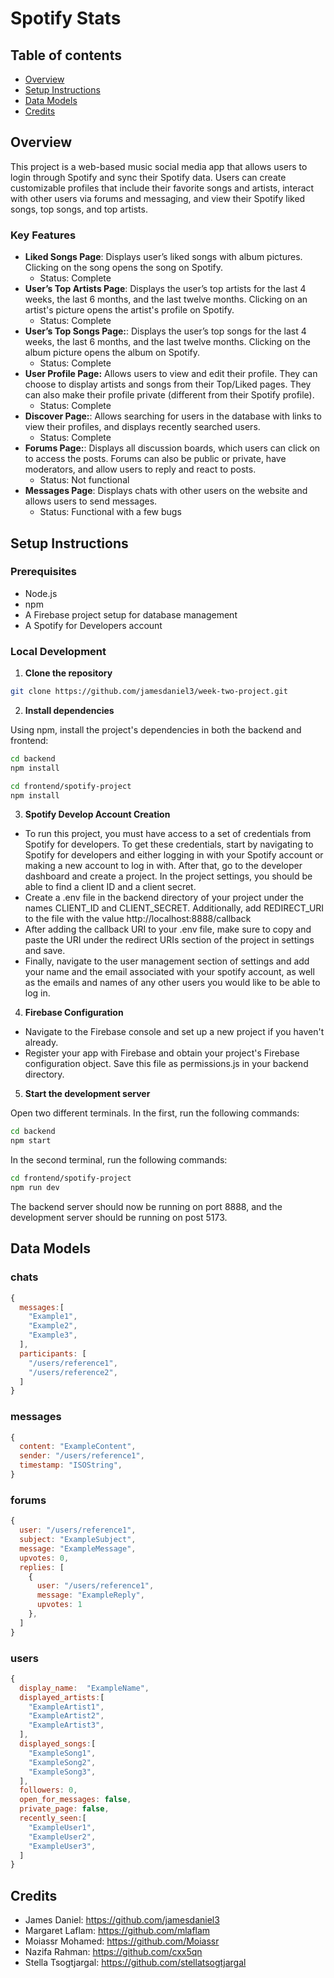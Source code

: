 # Spotify Stats

## Table of contents 
- [Overview](#overview)
- [Setup Instructions](#setup-instructions)
- [Data Models](#data-models)
- [Credits](#credits)


## Overview
This project is a web-based music social media app that allows users to login through Spotify and sync their Spotify data. Users can create customizable profiles that include their favorite songs and artists, interact with other users via forums and messaging, and view their Spotify liked songs, top songs, and top artists.

### Key Features

- **Liked Songs Page**: Displays user’s liked songs with album pictures. Clicking on the song opens the song on Spotify.
	- Status: Complete
- **User’s Top Artists Page**: Displays the user’s top artists for the last 4 weeks, the last 6 months, and the last twelve months. Clicking on an artist's picture opens the artist's profile on Spotify.
	- Status: Complete
- **User’s Top Songs Page:**: Displays the user’s top songs for the last 4 weeks, the last 6 months, and the last twelve months. Clicking on the album picture opens the album on Spotify. 
    - Status: Complete
- **User Profile Page:** Allows users to view and edit their profile. They can choose to display artists and songs from their Top/Liked pages. They can also make their profile private (different from their Spotify profile). 
    - Status: Complete
- **Discover Page:**: Allows searching for users in the database with links to view their profiles, and displays recently searched users.
    - Status: Complete
- **Forums Page:**: Displays all discussion boards, which users can click on to access the posts. Forums can also be public or private, have moderators, and allow users to reply and react to posts.
    - Status: Not functional
- **Messages Page**: Displays chats with other users on the website and allows users to send messages.
	- Status: Functional with a few bugs 


## Setup Instructions
### Prerequisites
- Node.js
- npm
- A Firebase project setup for database management
- A Spotify for Developers account

### Local Development

1. **Clone the repository**

```bash
git clone https://github.com/jamesdaniel3/week-two-project.git
```
2. **Install dependencies**

Using npm, install the project's dependencies in both the backend and frontend:
```bash
cd backend
npm install
```
```bash
cd frontend/spotify-project
npm install
```

3. **Spotify Develop Account Creation**

- To run this project, you must have access to a set of credentials from Spotify for developers. To get these credentials, start by navigating to Spotify for developers and either logging in with your Spotify account or making a new account to log in with. After that, go to the developer dashboard and create a project. In the project settings, you should be able to find a client ID and a client secret. 
- Create a .env file in the backend directory of your project under the names CLIENT_ID and CLIENT_SECRET. Additionally, add REDIRECT_URI to the file with the value http://localhost:8888/callback
- After adding the callback URI to your .env file, make sure to copy and paste the URI under the redirect URIs section of the project in settings and save.
- Finally, navigate to the user management section of settings and add your name and the email associated with your spotify account, as well as the emails and names of any other users you would like to be able to log in.  
4. **Firebase Configuration**
- Navigate to the Firebase console and set up a new project if you haven't already.
- Register your app with Firebase and obtain your project's Firebase configuration object. Save this file as permissions.js in your backend directory. 
5. **Start the development server**

Open two different terminals. In the first, run the following commands:
```bash
cd backend
npm start
```

In the second terminal, run the following commands:
```bash
cd frontend/spotify-project
npm run dev
```
The backend server should now be running on port 8888, and the development server should be running on post 5173.


## Data Models
### chats
```javascript
{
  messages:[
    "Example1",
    "Example2",
    "Example3",
  ],
  participants: [
    "/users/reference1",
    "/users/reference2",
  ]
}
```
### messages
```javascript
{
  content: "ExampleContent",
  sender: "/users/reference1",
  timestamp: "ISOString",
}
```
### forums
```javascript
{
  user: "/users/reference1",
  subject: "ExampleSubject",
  message: "ExampleMessage",
  upvotes: 0,
  replies: [
    {
      user: "/users/reference1",
      message: "ExampleReply",
      upvotes: 1
    },
  ]
}
```

### users
```javascript
{
  display_name:  "ExampleName",
  displayed_artists:[
    "ExampleArtist1",
    "ExampleArtist2",
    "ExampleArtist3",
  ],
  displayed_songs:[
    "ExampleSong1",
    "ExampleSong2",
    "ExampleSong3",
  ],
  followers: 0,
  open_for_messages: false,
  private_page: false,
  recently_seen:[
    "ExampleUser1",
    "ExampleUser2",
    "ExampleUser3",
  ]
}
```


## Credits 
- James Daniel: https://github.com/jamesdaniel3 
- Margaret Laflam: https://github.com/mlaflam 
- Moiassr Mohamed: https://github.com/Moiassr 
- Nazifa Rahman: https://github.com/cxx5qn 
- Stella Tsogtjargal: https://github.com/stellatsogtjargal 
